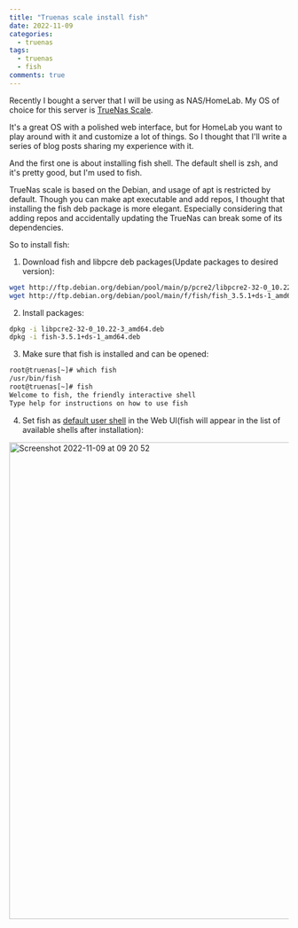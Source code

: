 ```yaml
---
title: "Truenas scale install fish"
date: 2022-11-09
categories:
  - truenas
tags:
  - truenas
  - fish
comments: true
---
```


Recently I bought a server that I will be using as NAS/HomeLab. My OS of choice
for this server is [TrueNas Scale](https://www.truenas.com/truenas-scale/).

It's a great OS with a polished web interface, but for HomeLab you want to play
around with it and customize a lot of things. So I thought that I'll write a
series of blog posts sharing my experience with it.

And the first one is about installing fish shell. The default shell is zsh, and
it's pretty good, but I'm used to fish.

TrueNas scale is based on the Debian, and usage of apt is restricted by
default.  Though you can make apt executable and add repos, I thought that
installing the fish deb package is more elegant. Especially considering that
adding repos and accidentally updating the TrueNas can break some of its
dependencies.

So to install fish:

1. Download fish and libpcre deb packages(Update packages to desired version):
```sh
wget http://ftp.debian.org/debian/pool/main/p/pcre2/libpcre2-32-0_10.22-3_amd64.deb
wget http://ftp.debian.org/debian/pool/main/f/fish/fish_3.5.1+ds-1_amd64.deb
```

2. Install packages:

```sh
dpkg -i libpcre2-32-0_10.22-3_amd64.deb
dpkg -i fish-3.5.1+ds-1_amd64.deb
```

3. Make sure that fish is installed and can be opened:

```sh
root@truenas[~]# which fish
/usr/bin/fish
root@truenas[~]# fish
Welcome to fish, the friendly interactive shell
Type help for instructions on how to use fish
```

4. Set fish as [default user shell](https://www.truenas.com/docs/core/coretutorials/changingdefaultshell/)
in the Web UI(fish will appear in the list of available shells after installation):

<img width="860" alt="Screenshot 2022-11-09 at 09 20 52" src="https://user-images.githubusercontent.com/28604639/200755661-d6359f35-53ae-4512-ad24-9b6bbf3b4b44.png">

